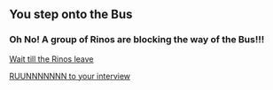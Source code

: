 ## You step onto the Bus

### Oh No! A group of Rinos are blocking the way of the Bus!!!

[Wait till the Rinos leave](rinos.md)

[RUUNNNNNNN to your interview](run.md)